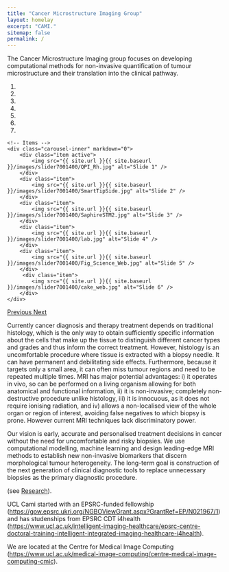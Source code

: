 ```yaml
---
title: "Cancer Microstructure Imaging Group"
layout: homelay
excerpt: "CAMI."
sitemap: false
permalink: /
---
```


The Cancer Microstructure Imaging group focuses on developing computational methods for non-invasive quantification of tumour microstructure and their translation into the clinical pathway.



<div markdown="0" id="carousel" class="carousel slide" data-ride="carousel" data-interval="4000" data-pause="hover" >
    <!-- Menu -->
    <ol class="carousel-indicators">
        <li data-target="#carousel" data-slide-to="0" class="active"></li>
        <li data-target="#carousel" data-slide-to="1"></li>
        <li data-target="#carousel" data-slide-to="2"></li>
        <li data-target="#carousel" data-slide-to="3"></li>
        <li data-target="#carousel" data-slide-to="4"></li>
        <li data-target="#carousel" data-slide-to="5"></li>
        <li data-target="#carousel" data-slide-to="6"></li>
    </ol>

    <!-- Items -->
    <div class="carousel-inner" markdown="0">
        <div class="item active">
            <img src="{{ site.url }}{{ site.baseurl }}/images/slider7001400/QPI_Rh.jpg" alt="Slide 1" />
        </div>
        <div class="item">
            <img src="{{ site.url }}{{ site.baseurl }}/images/slider7001400/SmartTipSide.jpg" alt="Slide 2" />
        </div>
        <div class="item">
            <img src="{{ site.url }}{{ site.baseurl }}/images/slider7001400/SaphireSTM2.jpg" alt="Slide 3" />
        </div>
        <div class="item">
            <img src="{{ site.url }}{{ site.baseurl }}/images/slider7001400/lab.jpg" alt="Slide 4" />
        </div>
        <div class="item">
            <img src="{{ site.url }}{{ site.baseurl }}/images/slider7001400/Fig_Science_Web.jpg" alt="Slide 5" />
        </div>       
         <div class="item">
            <img src="{{ site.url }}{{ site.baseurl }}/images/slider7001400/cake_web.jpg" alt="Slide 6" />
        </div>
    </div>
  <a class="left carousel-control" href="#carousel" role="button" data-slide="prev">
    <span class="glyphicon glyphicon-chevron-left" aria-hidden="true"></span>
    <span class="sr-only">Previous</span>
  </a>
  <a class="right carousel-control" href="#carousel" role="button" data-slide="next">
    <span class="glyphicon glyphicon-chevron-right" aria-hidden="true"></span>
    <span class="sr-only">Next</span>
  </a>
</div>

Currently cancer diagnosis and therapy treatment depends on traditional histology, which is the only way to obtain sufficiently specific information about the cells that make up the tissue to distinguish different cancer types and grades and thus inform the correct treatment. However, histology is an uncomfortable procedure where tissue is extracted with a biopsy needle. It can have permanent and debilitating side effects. Furthermore, because it targets only a small area, it can often miss tumour regions and need to be repeated multiple times. MRI has major potential advantages: i) it operates in vivo, so can be performed on a living organism allowing for both anatomical and functional information, ii) it is non-invasive; completely non-destructive procedure unlike histology, iii) it is innocuous, as it does not require ionising radiation, and iv) allows a non-localised view of the whole organ or region of interest, avoiding false negatives to which biopsy is prone. However current MRI techniques lack discriminatory power. 

Our vision is early, accurate and personalised treatment decisions in cancer without the need for uncomfortable and risky biopsies. We  use computational modelling, machine learning and design leading-edge MRI methods to establish new non-invasive biomarkers that discern morphological tumour heterogeneity. The long-term goal is construction of the next generation of clinical diagnostic tools to replace unnecessary biopsies as the primary diagnostic procedure.

 (see [Research](research)).
 
 UCL Cami started with an EPSRC-funded fellowship (https://gow.epsrc.ukri.org/NGBOViewGrant.aspx?GrantRef=EP/N021967/1) and has studenships from  EPSRC CDT i4health (https://www.ucl.ac.uk/intelligent-imaging-healthcare/epsrc-centre-doctoral-training-intelligent-integrated-imaging-healthcare-i4health).

We are located at the Centre for Medical Image Computing  (https://www.ucl.ac.uk/medical-image-computing/centre-medical-image-computing-cmic). 

